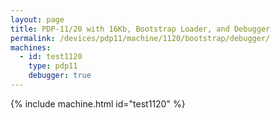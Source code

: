 ```yaml
---
layout: page
title: PDP-11/20 with 16Kb, Bootstrap Loader, and Debugger
permalink: /devices/pdp11/machine/1120/bootstrap/debugger/
machines:
  - id: test1120
    type: pdp11
    debugger: true
---
```


{% include machine.html id="test1120" %}
